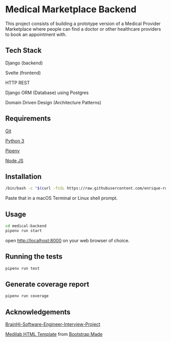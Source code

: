 # Medical Marketplace Backend

This project consists of building a prototype version of a Medical Provider Marketplace where people can find a doctor or other healthcare providers to book an appointment with.


## Tech Stack

Django (backend)

Svelte (frontend)

HTTP REST

Django ORM (Database) using Postgres

Domain Driven Design (Architecture Patterns)


## Requirements

[Git](https://git-scm.com/book/en/v2/Getting-Started-Installing-Git)

[Python 3](https://www.python.org/downloads/)

[Pipenv](https://pipenv.pypa.io/)

[Node JS](https://nodejs.org/)

## Installation

```bash
/bin/bash -c "$(curl -fsSL https://raw.githubusercontent.com/enrique-rodriguez/medical-backend/master/install/install.sh)"
```

Paste that in a macOS Terminal or Linux shell prompt.

## Usage

```bash
cd medical-backend
pipenv run start
```

open [http://localhost:8000](http://localhost:8000) on your web browser of choice.

## Running the tests

```bash
pipenv run test
```


## Generate coverage report

```bash
pipenv run coverage
```


## Acknowledgements
[BrainHi-Software-Engineer-Interview-Project](https://www.notion.so/brainhi/BrainHi-Software-Engineer-Interview-Project-c973a3794852449a818c82b4b6c9e714)

[Medilab HTML Template](https://bootstrapmade.com/medilab-free-medical-bootstrap-theme/) from [Bootstrap Made](https://bootstrapmade.com)